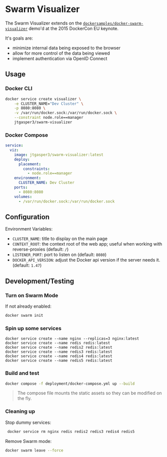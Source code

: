 
Swarm Visualizer
================

The Swarm Visualizer extends on the [`dockersamples/docker-swarm-visualizer`](https://github.com/dockersamples/docker-swarm-visualizer) demo'd at the 2015 DockerCon EU keynote.

It's goals are:
 - minimize internal data being exposed to the browser
 - allow for more control of the data being viewed
 - implement authentication via OpenID Connect

## Usage

### Docker CLI

```sh
docker service create visualizer \
    -e CLUSTER_NAME="Dev Cluster" \
    -p 8080:8080 \
    -v /var/run/docker.sock:/var/run/docker.sock \
    --constraint node.role==manager
    jtgasper3/swarm-visualizer
```

### Docker Compose

```yaml
service:
  viz:
    image: jtgasper3/swarm-visualizer:latest
    deploy:
      placement:
        constraints:
          - node.role==manager
    environment:
      CLUSTER_NAME: Dev Cluster
    ports:
      - 8080:8080
    volumes:
      - /var/run/docker.sock:/var/run/docker.sock
```

## Configuration

Environment Variables:
- `CLUSTER_NAME`: title to display on the main page
- `CONTEXT_ROOT`: the context root of the web app; useful when working with reverse-proxies (default: `/`)
- `LISTENER_PORT`: port to listen on (default: `8080`)
- `DOCKER_API_VERSION`: adjust the Docker api version if the server needs it. (default: `1.47`)


## Development/Testing

### Turn on Swarm Mode

If not already enabled:

```sh
docker swarm init
```

### Spin up some services

```
docker service create --name nginx --replicas=3 nginx:latest
docker service create --name redis redis:latest
docker service create --name redis2 redis:latest
docker service create --name redis3 redis:latest
docker service create --name redis4 redis:latest
docker service create --name redis5 redis:latest
```

### Build and test
```sh
docker compose -f deployment/docker-compose.yml up --build
```

> The compose file mounts the static assets so they can be modified on the fly.

### Cleaning up

Stop dummy services:

```sh
 docker service rm nginx redis redis2 redis3 redis4 redis5
 ```

Remove Swarm mode:

```sh
docker swarm leave --force
```
